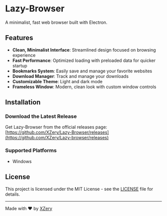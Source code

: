 # Lazy-Browser

A minimalist, fast web browser built with Electron.

## Features

- **Clean, Minimalist Interface**: Streamlined design focused on browsing experience
- **Fast Performance**: Optimized loading with preloaded data for quicker startup
- **Bookmarks System**: Easily save and manage your favorite websites
- **Download Manager**: Track and manage your downloads
- **Customizable Theme**: Light and dark mode
- **Frameless Window**: Modern, clean look with custom window controls

## Installation

### Download the Latest Release

Get Lazy-Browser from the official releases page:
[https://github.com/XZery/Lazy-Browser/releases](https://github.com/XZery/Lazy-browser/releases)

### Supported Platforms

- Windows

## License

This project is licensed under the MIT License - see the [LICENSE](https://github.com/XZery/Lazy-browser/blob/main/LICENSE) file for details.

---

Made with ❤️ by [XZery](https://github.com/XZery)

